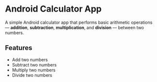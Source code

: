 # Android Calculator App
A simple Android calculator app that performs basic arithmetic operations — **addition**, **subtraction**, **multiplication**, and **division** — between two numbers.
## Features
- Add two numbers
- Subtract two numbers
- Multiply two numbers
- Divide two numbers 